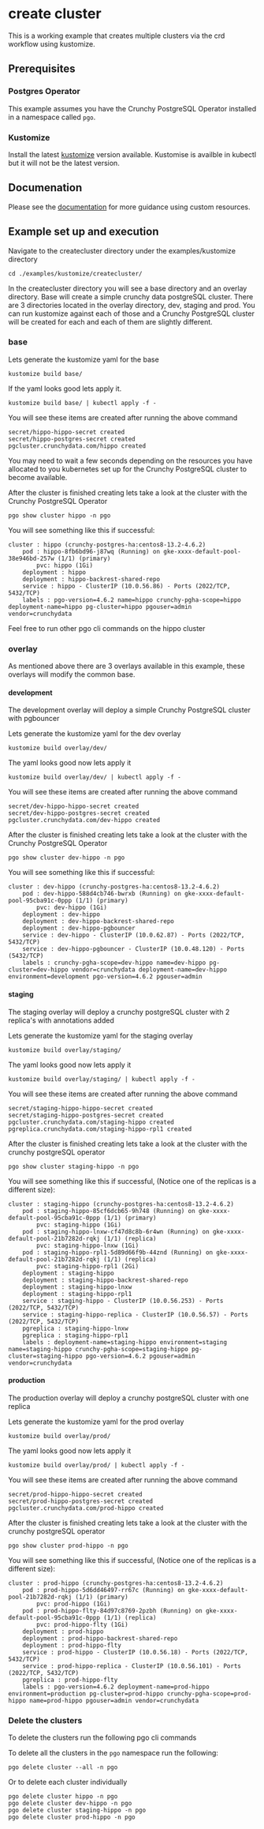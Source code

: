 # create cluster
This is a working example that creates multiple clusters via the crd workflow using
kustomize.

## Prerequisites

### Postgres Operator
This example assumes you have the Crunchy PostgreSQL Operator installed
in a namespace called `pgo`.

### Kustomize
Install the latest [kustomize](https://kubectl.docs.kubernetes.io/installation/kustomize/) version available.  Kustomise is availble in kubectl but it will not be the latest version.

## Documenation
Please see the [documentation](https://access.crunchydata.com/documentation/postgres-operator/latest/custom-resources/) for more guidance using custom resources.

## Example set up and execution
Navigate to the createcluster directory under the examples/kustomize directory
```
cd ./examples/kustomize/createcluster/
```
In the createcluster directory you will see a base directory and an overlay directory. Base will create a simple crunchy data postgreSQL cluster.  There are 3 directories located in the overlay directory, dev, staging and prod.  You can run kustomize against each of those and a Crunchy PostgreSQL cluster will be created for each and each of them are slightly different.

### base
Lets generate the kustomize yaml for the base
```
kustomize build base/
```
If the yaml looks good lets apply it.
```
kustomize build base/ | kubectl apply -f -
```
You will see these items are created after running the above command
```
secret/hippo-hippo-secret created
secret/hippo-postgres-secret created
pgcluster.crunchydata.com/hippo created
```
You may need to wait a few seconds depending on the resources you have allocated to you kubernetes set up for the Crunchy PostgreSQL cluster to become available.

After the cluster is finished creating lets take a look at the cluster with the Crunchy PostgreSQL Operator
```
pgo show cluster hippo -n pgo
```
You will see something like this if successful:
```
cluster : hippo (crunchy-postgres-ha:centos8-13.2-4.6.2)
	pod : hippo-8fb6bd96-j87wq (Running) on gke-xxxx-default-pool-38e946bd-257w (1/1) (primary)
		pvc: hippo (1Gi)
	deployment : hippo
	deployment : hippo-backrest-shared-repo
	service : hippo - ClusterIP (10.0.56.86) - Ports (2022/TCP, 5432/TCP)
	labels : pgo-version=4.6.2 name=hippo crunchy-pgha-scope=hippo deployment-name=hippo pg-cluster=hippo pgouser=admin vendor=crunchydata
```
Feel free to run other pgo cli commands on the hippo cluster

### overlay
As mentioned above there are 3 overlays available in this example, these overlays will modify the common base.
#### development
The development overlay will deploy a simple Crunchy PostgreSQL cluster with pgbouncer

Lets generate the kustomize yaml for the dev overlay
```
kustomize build overlay/dev/
```
The yaml looks good now lets apply it
```
kustomize build overlay/dev/ | kubectl apply -f -
```
You will see these items are created after running the above command
```
secret/dev-hippo-hippo-secret created
secret/dev-hippo-postgres-secret created
pgcluster.crunchydata.com/dev-hippo created
```
After the cluster is finished creating lets take a look at the cluster with the Crunchy PostgreSQL Operator
```
pgo show cluster dev-hippo -n pgo
```
You will see something like this if successful:
```
cluster : dev-hippo (crunchy-postgres-ha:centos8-13.2-4.6.2)
	pod : dev-hippo-588d4cb746-bwrxb (Running) on gke-xxxx-default-pool-95cba91c-0ppp (1/1) (primary)
		pvc: dev-hippo (1Gi)
	deployment : dev-hippo
	deployment : dev-hippo-backrest-shared-repo
	deployment : dev-hippo-pgbouncer
	service : dev-hippo - ClusterIP (10.0.62.87) - Ports (2022/TCP, 5432/TCP)
	service : dev-hippo-pgbouncer - ClusterIP (10.0.48.120) - Ports (5432/TCP)
	labels : crunchy-pgha-scope=dev-hippo name=dev-hippo pg-cluster=dev-hippo vendor=crunchydata deployment-name=dev-hippo environment=development pgo-version=4.6.2 pgouser=admin
```
#### staging
The staging overlay will deploy a crunchy postgreSQL cluster with 2 replica's with annotations added

Lets generate the kustomize yaml for the staging overlay
```
kustomize build overlay/staging/
```
The yaml looks good now lets apply it
```
kustomize build overlay/staging/ | kubectl apply -f -
```
You will see these items are created after running the above command
```
secret/staging-hippo-hippo-secret created
secret/staging-hippo-postgres-secret created
pgcluster.crunchydata.com/staging-hippo created
pgreplica.crunchydata.com/staging-hippo-rpl1 created
```
After the cluster is finished creating lets take a look at the cluster with the crunchy postgreSQL operator
```
pgo show cluster staging-hippo -n pgo
```
You will see something like this if successful, (Notice one of the replicas is a different size):
```
cluster : staging-hippo (crunchy-postgres-ha:centos8-13.2-4.6.2)
	pod : staging-hippo-85cf6dcb65-9h748 (Running) on gke-xxxx-default-pool-95cba91c-0ppp (1/1) (primary)
		pvc: staging-hippo (1Gi)
	pod : staging-hippo-lnxw-cf47d8c8b-6r4wn (Running) on gke-xxxx-default-pool-21b7282d-rqkj (1/1) (replica)
		pvc: staging-hippo-lnxw (1Gi)
	pod : staging-hippo-rpl1-5d89d66f9b-44znd (Running) on gke-xxxx-default-pool-21b7282d-rqkj (1/1) (replica)
		pvc: staging-hippo-rpl1 (2Gi)
	deployment : staging-hippo
	deployment : staging-hippo-backrest-shared-repo
	deployment : staging-hippo-lnxw
	deployment : staging-hippo-rpl1
	service : staging-hippo - ClusterIP (10.0.56.253) - Ports (2022/TCP, 5432/TCP)
	service : staging-hippo-replica - ClusterIP (10.0.56.57) - Ports (2022/TCP, 5432/TCP)
	pgreplica : staging-hippo-lnxw
	pgreplica : staging-hippo-rpl1
	labels : deployment-name=staging-hippo environment=staging name=staging-hippo crunchy-pgha-scope=staging-hippo pg-cluster=staging-hippo pgo-version=4.6.2 pgouser=admin vendor=crunchydata
```

#### production
The production overlay will deploy a crunchy postgreSQL cluster with one replica

Lets generate the kustomize yaml for the prod overlay
```
kustomize build overlay/prod/
```
The yaml looks good now lets apply it
```
kustomize build overlay/prod/ | kubectl apply -f -
```
You will see these items are created after running the above command
```
secret/prod-hippo-hippo-secret created
secret/prod-hippo-postgres-secret created
pgcluster.crunchydata.com/prod-hippo created
```
After the cluster is finished creating lets take a look at the cluster with the crunchy postgreSQL operator
```
pgo show cluster prod-hippo -n pgo
```
You will see something like this if successful, (Notice one of the replicas is a different size):
```
cluster : prod-hippo (crunchy-postgres-ha:centos8-13.2-4.6.2)
	pod : prod-hippo-5d6dd46497-rr67c (Running) on gke-xxxx-default-pool-21b7282d-rqkj (1/1) (primary)
		pvc: prod-hippo (1Gi)
	pod : prod-hippo-flty-84d97c8769-2pzbh (Running) on gke-xxxx-default-pool-95cba91c-0ppp (1/1) (replica)
		pvc: prod-hippo-flty (1Gi)
	deployment : prod-hippo
	deployment : prod-hippo-backrest-shared-repo
	deployment : prod-hippo-flty
	service : prod-hippo - ClusterIP (10.0.56.18) - Ports (2022/TCP, 5432/TCP)
	service : prod-hippo-replica - ClusterIP (10.0.56.101) - Ports (2022/TCP, 5432/TCP)
	pgreplica : prod-hippo-flty
	labels : pgo-version=4.6.2 deployment-name=prod-hippo environment=production pg-cluster=prod-hippo crunchy-pgha-scope=prod-hippo name=prod-hippo pgouser=admin vendor=crunchydata
```
### Delete the clusters
To delete the clusters run the following pgo cli commands

To delete all the clusters in the `pgo` namespace run the following:
```
pgo delete cluster --all -n pgo
```
Or to delete each cluster individually
```
pgo delete cluster hippo -n pgo
pgo delete cluster dev-hippo -n pgo
pgo delete cluster staging-hippo -n pgo
pgo delete cluster prod-hippo -n pgo
```
